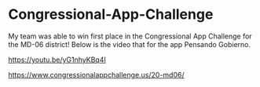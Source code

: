 # Congressional-App-Challenge
My team was able to win first place in the Congressional App Challenge for the MD-06 district! 
Below is the video that for the app Pensando Gobierno.

https://youtu.be/yG1nhyKBq4I

https://www.congressionalappchallenge.us/20-md06/
